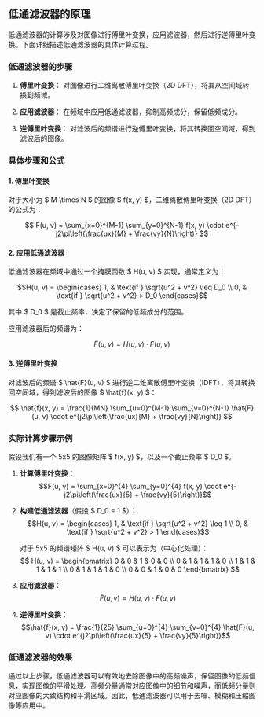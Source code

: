 ## 低通滤波器的原理

低通滤波器的计算涉及对图像进行傅里叶变换，应用滤波器，然后进行逆傅里叶变换。下面详细描述低通滤波器的具体计算过程。

### 低通滤波器的步骤

1. **傅里叶变换**：
   对图像进行二维离散傅里叶变换（2D DFT），将其从空间域转换到频域。

2. **应用滤波器**：
   在频域中应用低通滤波器，抑制高频成分，保留低频成分。

3. **逆傅里叶变换**：
   对滤波后的频谱进行逆傅里叶变换，将其转换回空间域，得到滤波后的图像。

### 具体步骤和公式

#### 1. 傅里叶变换

对于大小为 $ M \times N $ 的图像 $ f(x, y) $，二维离散傅里叶变换（2D DFT）的公式为：

$$ F(u, v) = \sum_{x=0}^{M-1} \sum_{y=0}^{N-1} f(x, y) \cdot e^{-j2\pi\left(\frac{ux}{M} + \frac{vy}{N}\right)} $$

#### 2. 应用低通滤波器

低通滤波器在频域中通过一个掩膜函数 $ H(u, v) $ 实现，通常定义为：

$$H(u, v) = \begin{cases}
1, & \text{if } \sqrt{u^2 + v^2} \leq D_0 \\
0, & \text{if } \sqrt{u^2 + v^2} > D_0
\end{cases}$$

其中 $ D_0 $ 是截止频率，决定了保留的低频成分的范围。

应用滤波器后的频谱为：

$$ \hat{F}(u, v) = H(u, v) \cdot F(u, v) $$

#### 3. 逆傅里叶变换

对滤波后的频谱 $ \hat{F}(u, v) $ 进行逆二维离散傅里叶变换（IDFT），将其转换回空间域，得到滤波后的图像 $ \hat{f}(x, y) $：

$$ \hat{f}(x, y) = \frac{1}{MN} \sum_{u=0}^{M-1} \sum_{v=0}^{N-1} \hat{F}(u, v) \cdot e^{j2\pi\left(\frac{ux}{M} + \frac{vy}{N}\right)} $$

### 实际计算步骤示例

假设我们有一个 5x5 的图像矩阵 $ f(x, y) $，以及一个截止频率 $ D_0 $。

1. **计算傅里叶变换**：
   $$F(u, v) = \sum_{x=0}^{4} \sum_{y=0}^{4} f(x, y) \cdot e^{-j2\pi\left(\frac{ux}{5} + \frac{vy}{5}\right)}$$

2. **构建低通滤波器**（假设 $ D_0 = 1 $）：
   $$H(u, v) = \begin{cases}
   1, & \text{if } \sqrt{u^2 + v^2} \leq 1 \\
   0, & \text{if } \sqrt{u^2 + v^2} > 1
   \end{cases}$$

   对于 5x5 的频谱矩阵 $ H(u, v) $ 可以表示为（中心化处理）：
   $$
   H(u, v) = \begin{bmatrix}
   0 & 0 & 1 & 0 & 0 \\
   0 & 1 & 1 & 1 & 0 \\
   1 & 1 & 1 & 1 & 1 \\
   0 & 1 & 1 & 1 & 0 \\
   0 & 0 & 1 & 0 & 0
   \end{bmatrix}
   $$

3. **应用滤波器**：
   $$\hat{F}(u, v) = H(u, v) \cdot F(u, v)$$

4. **逆傅里叶变换**：
   $$\hat{f}(x, y) = \frac{1}{25} \sum_{u=0}^{4} \sum_{v=0}^{4} \hat{F}(u, v) \cdot e^{j2\pi\left(\frac{ux}{5} + \frac{vy}{5}\right)}$$

### 低通滤波器的效果

通过以上步骤，低通滤波器可以有效地去除图像中的高频噪声，保留图像的低频信息，实现图像的平滑处理。高频分量通常对应图像中的细节和噪声，而低频分量则对应图像的大致结构和平滑区域。因此，低通滤波器可以用于去噪、模糊和压缩图像等应用中。